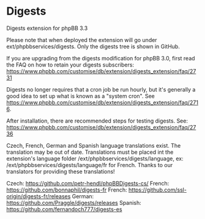 # Digests
Digests extension for phpBB 3.3

Please note that when deployed the extension will go under ext/phpbbservices/digests. Only the digests tree is shown in GitHub.

If you are upgrading from the digests modification for phpBB 3.0, first read the FAQ on how to retain your digests subscribers: https://www.phpbb.com/customise/db/extension/digests_extension/faq/2731

Digests no longer requires that a cron job be run hourly, but it's generally a good idea to set up what is known as a "system cron". See https://www.phpbb.com/customise/db/extension/digests_extension/faq/2716.

After installation, there are recommended steps for testing digests. See: https://www.phpbb.com/customise/db/extension/digests_extension/faq/2736

Czech, French, German and Spanish language translations exist. The translation may be out of date. Translations must be placed int the extension's language folder /ext/phpbbservices/digests/language, ex: /ext/phpbbservices/digests/language/fr for French. Thanks to our translators for providing these translations!

Czech: https://github.com/petr-hendl/phpBBDigests-cs/
French: https://github.com/bonnaphil/digests-fr
French: https://github.com/ssl-origin/digests-fr/releases
German: https://github.com/Praggle/digests/releases
Spanish: https://github.com/fernandoch777/digests-es

